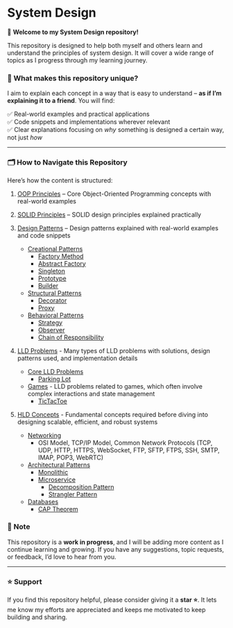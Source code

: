 # System Design

👋 **Welcome to my System Design repository!**

This repository is designed to help both myself and others learn and understand the principles of system design. It will cover a wide range of topics as I progress through my learning journey.

### 🌟 What makes this repository unique?

I aim to explain each concept in a way that is easy to understand – **as if I’m explaining it to a friend**. You will find:

✅ Real-world examples and practical applications  
✅ Code snippets and implementations wherever relevant  
✅ Clear explanations focusing on _why_ something is designed a certain way, not just _how_

---

### 🗂️ **How to Navigate this Repository**

Here’s how the content is structured:

1. [OOP Principles](01_OOP_Principles/README.md) – Core Object-Oriented Programming concepts with real-world examples
2. [SOLID Principles](02_SOLID_Principles/README.md) – SOLID design principles explained practically
3. [Design Patterns](03_Design_Patterns/README.md) – Design patterns explained with real-world examples and code snippets

   - [Creational Patterns](03_Design_Patterns/Creational/README.md)
     - [Factory Method](03_Design_Patterns/Creational/Factory/README.md)
     - [Abstract Factory](03_Design_Patterns/Creational/Abstract_Factory/README.md)
     - [Singleton](03_Design_Patterns/Creational/Singleton/README.md)
     - [Prototype](03_Design_Patterns/Creational/Prototype/README.md)
     - [Builder](03_Design_Patterns/Creational/Builder/README.md)
   - [Structural Patterns](03_Design_Patterns/Structural/README.md)
     - [Decorator](03_Design_Patterns/Structural/Decorator/README.md)
     - [Proxy](03_Design_Patterns/Structural/Proxy/README.md)
   - [Behavioral Patterns](03_Design_Patterns/Behavioral/README.md)
     - [Strategy](03_Design_Patterns/Behavioral/Strategy/README.md)
     - [Observer](03_Design_Patterns/Behavioral/Observer/README.md)
     - [Chain of Responsibility](03_Design_Patterns/Behavioral/Chain_of_Responsibility/README.md)

4. [LLD Problems](./LLD_Problems/) - Many types of LLD problems with solutions, design patterns used, and implementation details

   - [Core LLD Problems](./LLD_Problems/Core/README.md)
     - [Parking Lot](./LLD_Problems/Core/Parking_Lot/README.md)
   - [Games](./LLD_Problems/Games/README.md) - LLD problems related to games, which often involve complex interactions and state management
     - [TicTacToe](./LLD_Problems/Games/TicTacToe/README.md)

5. [HLD Concepts](04_HLD_Concepts/README.md) - Fundamental concepts required before diving into designing scalable, efficient, and robust systems
   - [Networking](04_HLD_Concepts/Network_Protocols/README.md)
     - OSI Model, TCP/IP Model, Common Network Protocols (TCP, UDP, HTTP, HTTPS, WebSocket, FTP, SFTP, FTPS, SSH, SMTP, IMAP, POP3, WebRTC)
   - [Architectural Patterns](04_HLD_Concepts/Architectural_Patterns/README.md)
     - [Monolithic](04_HLD_Concepts/Architectural_Patterns/Monolithic.md)
     - [Microservice](04_HLD_Concepts/Architectural_Patterns/Microservice/README.md)
       - [Decomposition Pattern](04_HLD_Concepts/Architectural_Patterns/Microservice/Decomposition_Pattern.md)
       - [Strangler Pattern](04_HLD_Concepts/Architectural_Patterns/Microservice/Strangler_Pattern.md)
   - [Databases](04_HLD_Concepts/Databases/README.md)
     - [CAP Theorem](04_HLD_Concepts/Databases/CAP_Theorem/README.md)

### 🚀 Note

This repository is a **work in progress**, and I will be adding more content as I continue learning and growing. If you have any suggestions, topic requests, or feedback, I’d love to hear from you.

---

### ⭐ Support

If you find this repository helpful, please consider giving it a **star ⭐**. It lets me know my efforts are appreciated and keeps me motivated to keep building and sharing.
